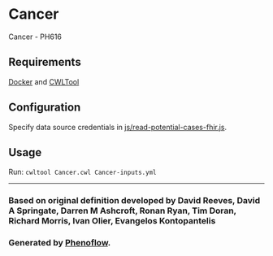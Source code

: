 # Cancer

Cancer - PH616

## Requirements

[Docker](https://docs.docker.com/install/) and [CWLTool](https://github.com/common-workflow-language/cwltool#install)

## Configuration

Specify data source credentials in [js/read-potential-cases-fhir.js](js/read-potential-cases-fhir.js).

## Usage

Run: `cwltool Cancer.cwl Cancer-inputs.yml`

***

### Based on original definition developed by David Reeves, David A Springate, Darren M Ashcroft, Ronan Ryan, Tim Doran, Richard Morris, Ivan Olier, Evangelos Kontopantelis
### Generated by [Phenoflow](https://kclhi.org/phenoflow).
